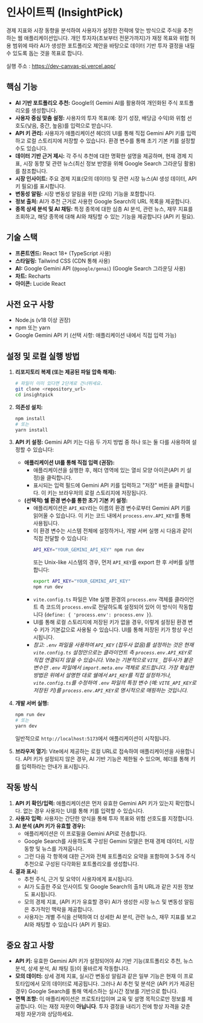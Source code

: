 
# 인사이트픽 (InsightPick)

경제 지표와 시장 동향을 분석하여 사용자가 설정한 전략에 맞는 방식으로 주식을 추천하는 웹 애플리케이션입니다. 개인 투자자(초보부터 전문가까지)가 재정 목표와 위험 허용 범위에 따라 AI가 생성한 포트폴리오 제안을 바탕으로 데이터 기반 투자 결정을 내릴 수 있도록 돕는 것을 목표로 합니다.

실행 주소 : https://dev-canvas-pi.vercel.app/

## 핵심 기능

*   **AI 기반 포트폴리오 추천:** Google의 Gemini AI를 활용하여 개인화된 주식 포트폴리오를 생성합니다.
*   **사용자 중심 맞춤 설정:** 사용자의 투자 목표(예: 장기 성장, 배당금 수익)와 위험 선호도(낮음, 중간, 높음)를 입력으로 받습니다.
*   **API 키 관리:** 사용자가 애플리케이션 헤더의 UI를 통해 직접 Gemini API 키를 입력하고 로컬 스토리지에 저장할 수 있습니다. 환경 변수를 통해 초기 기본 키를 설정할 수도 있습니다.
*   **데이터 기반 근거 제시:** 각 주식 추천에 대한 명확한 설명을 제공하며, 현재 경제 지표, 시장 동향 및 관련 뉴스(최신 정보 반영을 위해 Google Search 그라운딩 활용)를 참조합니다.
*   **시장 인사이트:** 주요 경제 지표(모의 데이터) 및 관련 시장 뉴스(AI 생성 데이터, API 키 필요)를 표시합니다.
*   **변동성 알림:** 시장 변동성 알림을 위한 (모의) 기능을 포함합니다.
*   **정보 출처:** AI가 추천 근거로 사용한 Google Search의 URL 목록을 제공합니다.
*   **종목 상세 분석 및 AI 채팅:** 특정 종목에 대한 심층 AI 분석, 관련 뉴스, 재무 지표를 조회하고, 해당 종목에 대해 AI와 채팅할 수 있는 기능을 제공합니다 (API 키 필요).

## 기술 스택

*   **프론트엔드:** React 18+ (TypeScript 사용)
*   **스타일링:** Tailwind CSS (CDN 통해 사용)
*   **AI:** Google Gemini API (`@google/genai`) (Google Search 그라운딩 사용)
*   **차트:** Recharts
*   **아이콘:** Lucide React

## 사전 요구 사항

*   Node.js (v18 이상 권장)
*   npm 또는 yarn
*   Google Gemini API 키 (선택 사항: 애플리케이션 내에서 직접 입력 가능)

## 설정 및 로컬 실행 방법

1.  **리포지토리 복제 (또는 제공된 파일 압축 해제):**
    ```bash
    # 파일이 이미 있다면 2단계로 건너뛰세요.
    git clone <repository_url>
    cd insightpick
    ```

2.  **의존성 설치:**
    ```bash
    npm install
    # 또는
    yarn install
    ```

3.  **API 키 설정:**
    Gemini API 키는 다음 두 가지 방법 중 하나 또는 둘 다를 사용하여 설정할 수 있습니다:
    *   **애플리케이션 UI를 통해 직접 입력 (권장):**
        *   애플리케이션을 실행한 후, 헤더 영역에 있는 열쇠 모양 아이콘(API 키 설정)을 클릭합니다.
        *   표시되는 입력 필드에 Gemini API 키를 입력하고 "저장" 버튼을 클릭합니다. 이 키는 브라우저의 로컬 스토리지에 저장됩니다.
    *   **(선택적) 쉘 환경 변수를 통한 초기 기본 키 설정:**
        *   애플리케이션은 `API_KEY`라는 이름의 환경 변수로부터 Gemini API 키를 읽어올 수 있습니다. 이 키는 코드 내에서 `process.env.API_KEY`를 통해 사용됩니다.
        *   이 환경 변수는 시스템 전체에 설정하거나, 개발 서버 실행 시 다음과 같이 직접 전달할 수 있습니다:
            ```bash
            API_KEY="YOUR_GEMINI_API_KEY" npm run dev
            ```
            또는 Unix-like 시스템의 경우, 먼저 `API_KEY`를 export 한 후 서버를 실행합니다:
            ```bash
            export API_KEY="YOUR_GEMINI_API_KEY"
            npm run dev
            ```
        *   `vite.config.ts` 파일은 Vite 실행 환경의 `process.env` 객체를 클라이언트 측 코드의 `process.env`로 전달하도록 설정되어 있어 이 방식이 작동합니다 (`define: { 'process.env': process.env }`).
        *   UI를 통해 로컬 스토리지에 저장된 키가 없을 경우, 이렇게 설정된 환경 변수 키가 기본값으로 사용될 수 있습니다. UI를 통해 저장된 키가 항상 우선시됩니다.
        *   *참고: `.env` 파일을 사용하여 `API_KEY` (접두사 없음)를 설정하는 것은 현재 `vite.config.ts` 설정만으로는 클라이언트 측 `process.env.API_KEY`로 직접 연결되지 않을 수 있습니다. Vite는 기본적으로 `VITE_` 접두사가 붙은 변수만 `.env` 파일에서 `import.meta.env` 객체로 로드합니다. 가장 확실한 방법은 위에서 설명한 대로 쉘에서 `API_KEY`를 직접 설정하거나, `vite.config.ts`를 수정하여 `.env` 파일의 특정 변수 (예: `VITE_API_KEY`로 저장된 키)를 `process.env.API_KEY`로 명시적으로 매핑하는 것입니다.*

4.  **개발 서버 실행:**
    ```bash
    npm run dev
    # 또는
    yarn dev
    ```
    일반적으로 `http://localhost:5173`에서 애플리케이션이 시작됩니다.

5.  **브라우저 열기:**
    Vite에서 제공하는 로컬 URL로 접속하여 애플리케이션을 사용합니다. API 키가 설정되지 않은 경우, AI 기반 기능은 제한될 수 있으며, 헤더를 통해 키를 입력하라는 안내가 표시됩니다.

## 작동 방식

1.  **API 키 확인/입력:** 애플리케이션은 먼저 유효한 Gemini API 키가 있는지 확인합니다. 없는 경우 사용자는 UI를 통해 키를 입력할 수 있습니다.
2.  **사용자 입력:** 사용자는 간단한 양식을 통해 투자 목표와 위험 선호도를 지정합니다.
3.  **AI 분석 (API 키가 유효할 경우):**
    *   애플리케이션은 이 프로필을 Gemini API로 전송합니다.
    *   Google Search를 사용하도록 구성된 Gemini 모델은 현재 경제 데이터, 시장 동향 및 뉴스를 가져옵니다.
    *   그런 다음 각 항목에 대한 근거와 전체 포트폴리오 요약을 포함하여 3-5개 주식 추천으로 구성된 다각화된 포트폴리오를 생성합니다.
4.  **결과 표시:**
    *   추천 주식, 근거 및 요약이 사용자에게 표시됩니다.
    *   AI가 도출한 주요 인사이트 및 Google Search의 출처 URL과 같은 지원 정보도 표시됩니다.
    *   모의 경제 지표, (API 키가 유효할 경우) AI가 생성한 시장 뉴스 및 변동성 알림은 추가적인 맥락을 제공합니다.
    *   사용자는 개별 주식을 선택하여 더 상세한 AI 분석, 관련 뉴스, 재무 지표를 보고 AI와 채팅할 수 있습니다 (API 키 필요).

## 중요 참고 사항

*   **API 키:** 유효한 Gemini API 키가 설정되어야 AI 기반 기능(포트폴리오 추천, 뉴스 분석, 상세 분석, AI 채팅 등)이 올바르게 작동합니다.
*   **모의 데이터:** 상세 경제 지표, 실시간 변동성 알림과 같은 일부 기능은 현재 이 프로토타입에서 모의 데이터로 제공됩니다. 그러나 AI 추천 및 분석은 (API 키가 제공된 경우) Google Search를 통해 액세스하는 실시간 정보를 기반으로 합니다.
*   **면책 조항:** 이 애플리케이션은 프로토타입이며 교육 및 설명 목적으로만 정보를 제공합니다. 이는 재정 자문이 **아닙니다**. 투자 결정을 내리기 전에 항상 자격을 갖춘 재정 자문가와 상담하세요.
